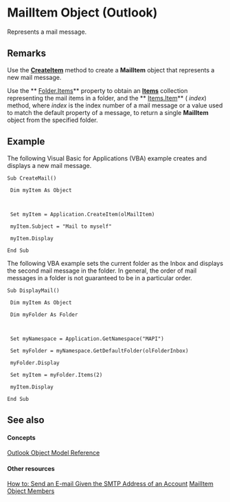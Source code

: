 
# MailItem Object (Outlook)

Represents a mail message.


## Remarks

Use the  **[CreateItem](e5fbf367-db16-5042-823e-68e6b805e612.md)** method to create a **MailItem** object that represents a new mail message.

Use the  ** [Folder.Items](441820e7-5fe8-e5ef-83c0-9c87fd3dc9e3.md)** property to obtain an **[Items](3a99730b-e62a-5ca6-f6ec-911c95173242.md)** collection representing the mail items in a folder, and the ** [Items.Item](89a031e0-c0a3-fc22-f485-189df8db45f4.md)** ( _index_) method, where  _index_ is the index number of a mail message or a value used to match the default property of a message, to return a single **MailItem** object from the specified folder.


## Example

The following Visual Basic for Applications (VBA) example creates and displays a new mail message.


```
Sub CreateMail() 
 
 Dim myItem As Object 
 
 
 
 Set myItem = Application.CreateItem(olMailItem) 
 
 myItem.Subject = "Mail to myself" 
 
 myItem.Display 
 
End Sub
```

The following VBA example sets the current folder as the Inbox and displays the second mail message in the folder. In general, the order of mail messages in a folder is not guaranteed to be in a particular order. 




```
Sub DisplayMail() 
 
 Dim myItem As Object 
 
 Dim myFolder As Folder 
 
 
 
 Set myNamespace = Application.GetNamespace("MAPI") 
 
 Set myFolder = myNamespace.GetDefaultFolder(olFolderInbox) 
 
 myFolder.Display 
 
 Set myItem = myFolder.Items(2) 
 
 myItem.Display 
 
End Sub
```


## See also


#### Concepts


 [Outlook Object Model Reference](73221b13-d8d8-99b8-3394-b95dbbfd5ddc.md)
#### Other resources


 [How to: Send an E-mail Given the SMTP Address of an Account](http://msdn.microsoft.com/library/97406049-f63a-0c1d-9b3f-57bf48afc4be%28Office.15%29.aspx)
 [MailItem Object Members](1094d7df-ee80-a4b0-5a21-db2979506e6b.md)
